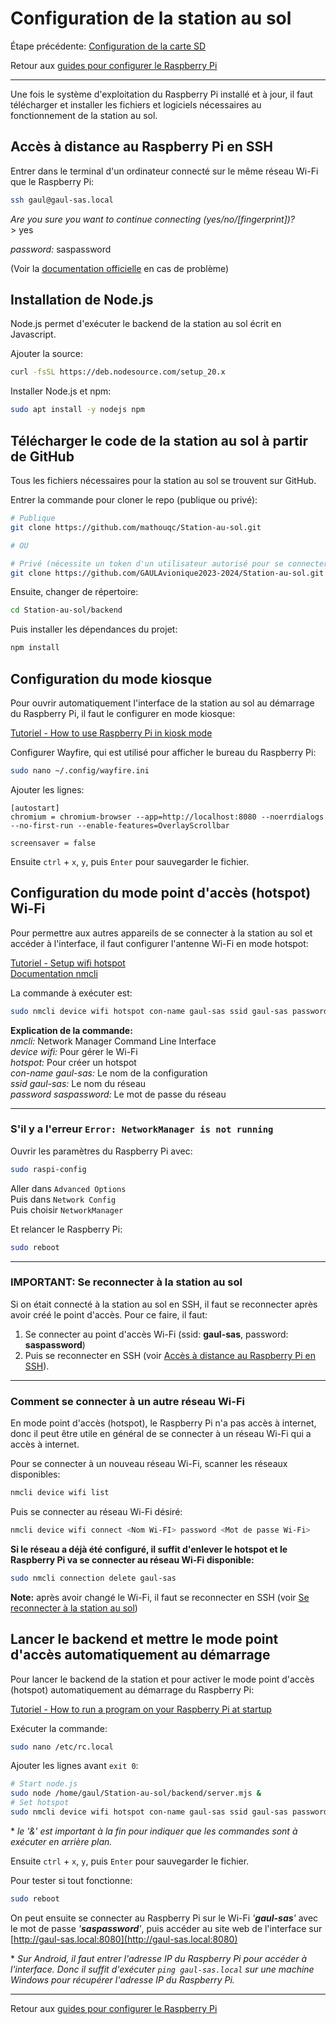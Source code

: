 # Configuration de la station au sol

Étape précédente: [Configuration de la carte SD](./raspi-config-flash-sd.md)

Retour aux [guides pour configurer le Raspberry Pi](./raspi-config.md)

---

Une fois le système d'exploitation du Raspberry Pi installé et à jour, il faut télécharger et installer les fichiers et logiciels nécessaires au fonctionnement de la station au sol.

## Accès à distance au Raspberry Pi en SSH

Entrer dans le terminal d'un ordinateur connecté sur le même réseau Wi-Fi que le Raspberry Pi:

```bash
ssh gaul@gaul-sas.local
```

_Are you sure you want to continue connecting (yes/no/\[fingerprint\])?_ \
\> yes

_password:_ saspassword

(Voir la [documentation officielle](https://www.raspberrypi.com/documentation/computers/remote-access.html) en cas de problème)

## Installation de Node.js

Node.js permet d'exécuter le backend de la station au sol écrit en Javascript.

Ajouter la source:

```bash
curl -fsSL https://deb.nodesource.com/setup_20.x
```

Installer Node.js et npm:

```bash
sudo apt install -y nodejs npm
```

## Télécharger le code de la station au sol à partir de GitHub

Tous les fichiers nécessaires pour la station au sol se trouvent sur GitHub.

Entrer la commande pour cloner le repo (publique ou privé):

```bash
# Publique
git clone https://github.com/mathouqc/Station-au-sol.git

# OU

# Privé (nécessite un token d'un utilisateur autorisé pour se connecter)
git clone https://github.com/GAULAvionique2023-2024/Station-au-sol.git
```

Ensuite, changer de répertoire:

```bash
cd Station-au-sol/backend
```

Puis installer les dépendances du projet:

```bash
npm install
```

## Configuration du mode kiosque

Pour ouvrir automatiquement l'interface de la station au sol au démarrage du Raspberry Pi, il faut le configurer en mode kiosque:

[Tutoriel - How to use Raspberry Pi in kiosk mode](https://www.raspberrypi.com/tutorials/how-to-use-a-raspberry-pi-in-kiosk-mode/)

Configurer Wayfire, qui est utilisé pour afficher le bureau du Raspberry Pi:

```bash
sudo nano ~/.config/wayfire.ini
```

Ajouter les lignes:

```
[autostart]
chromium = chromium-browser --app=http://localhost:8080 --noerrdialogs --no-first-run --enable-features=OverlayScrollbar

screensaver = false
```

Ensuite `ctrl` + `x`, `y`, puis `Enter` pour sauvegarder le fichier.

## Configuration du mode point d'accès (hotspot) Wi-Fi

Pour permettre aux autres appareils de se connecter à la station au sol et accéder à l'interface, il faut configurer l'antenne Wi-Fi en mode hotspot:

[Tutoriel - Setup wifi hotspot](https://www.baeldung.com/linux/setup-wifi-hotspot) \
[Documentation nmcli](https://developer-old.gnome.org/NetworkManager/stable/nmcli.html)

La commande à exécuter est:

```bash
sudo nmcli device wifi hotspot con-name gaul-sas ssid gaul-sas password saspassword
```

**Explication de la commande:** \
_nmcli:_ Network Manager Command Line Interface \
_device wifi:_ Pour gérer le Wi-Fi \
_hotspot:_ Pour créer un hotspot \
_con-name gaul-sas:_ Le nom de la configuration \
_ssid gaul-sas:_ Le nom du réseau \
_password saspassword:_ Le mot de passe du réseau

---

### S'il y a l'erreur `Error: NetworkManager is not running`

Ouvrir les paramètres du Raspberry Pi avec:

```bash
sudo raspi-config
```

Aller dans `Advanced Options` \
Puis dans `Network Config` \
Puis choisir `NetworkManager`

Et relancer le Raspberry Pi:

```bash
sudo reboot
```

---

### IMPORTANT: Se reconnecter à la station au sol

Si on était connecté à la station au sol en SSH, il faut se reconnecter après avoir créé le point d'accès. Pour ce faire, il faut:

1. Se connecter au point d'accès Wi-Fi (ssid: **gaul-sas**, password: **saspassword**)
2. Puis se reconnecter en SSH (voir [Accès à distance au Raspberry Pi en SSH](#accès-à-distance-au-raspberry-pi-en-ssh)).

---

### Comment se connecter à un autre réseau Wi-Fi

En mode point d'accès (hotspot), le Raspberry Pi n'a pas accès à internet, donc il peut être utile en général de se connecter à un réseau Wi-Fi qui a accès à internet.

Pour se connecter à un nouveau réseau Wi-Fi, scanner les réseaux disponibles:

```bash
nmcli device wifi list
```

Puis se connecter au réseau Wi-Fi désiré:

```bash
nmcli device wifi connect <Nom Wi-FI> password <Mot de passe Wi-Fi>
```

**Si le réseau a déjà été configuré, il suffit d'enlever le hotspot et le Raspberry Pi va se connecter au réseau Wi-Fi disponible:**

```bash
sudo nmcli connection delete gaul-sas
```

**Note:** après avoir changé le Wi-Fi, il faut se reconnecter en SSH (voir [Se reconnecter à la station au sol](#important-se-reconnecter-à-la-station-au-sol))

## Lancer le backend et mettre le mode point d'accès automatiquement au démarrage

Pour lancer le backend de la station et pour activer le mode point d'accès (hotspot) automatiquement au démarrage du Raspberry Pi:

[Tutoriel - How to run a program on your Raspberry Pi at startup](https://www.dexterindustries.com/howto/run-a-program-on-your-raspberry-pi-at-startup/)

Exécuter la commande:

```bash
sudo nano /etc/rc.local
```

Ajouter les lignes avant `exit 0`:

```bash
# Start node.js
sudo node /home/gaul/Station-au-sol/backend/server.mjs &
# Set hotspot
sudo nmcli device wifi hotspot con-name gaul-sas ssid gaul-sas password saspassword &
```

\* _le '&' est important à la fin pour indiquer que les commandes sont à exécuter en arrière plan._

Ensuite `ctrl` + `x`, `y`, puis `Enter` pour sauvegarder le fichier.

Pour tester si tout fonctionne:

```bash
sudo reboot
```

On peut ensuite se connecter au Raspberry Pi sur le Wi-Fi _'**gaul-sas**'_ avec le mot de passe _'**saspassword**'_, puis accéder au site web de l'interface sur [http://gaul-sas.local:8080](http://gaul-sas.local:8080)

\* _Sur Android, il faut entrer l'adresse IP du Raspberry Pi pour accéder à l'interface. Donc il suffit d'exécuter `ping gaul-sas.local` sur une machine Windows pour récupérer l'adresse IP du Raspberry Pi._

---

Retour aux [guides pour configurer le Raspberry Pi](./raspi-config.md)

